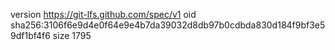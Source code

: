 version https://git-lfs.github.com/spec/v1
oid sha256:3106f6e9d4e0f64e9e4b7da39032d8db97b0cdbda830d184f9bf3e59df1bf4f6
size 1795
